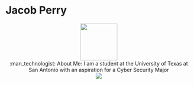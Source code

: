 # Jacob Perry
<div id="header" align="center">
  <img src="https://media.giphy.com/media/gjrYDwbjnK8x36xZIO/giphy.gif" width="100"/>
  
</div>
<div align="center">
 :man_technologist: About Me: I am a student at the University of Texas at San Antonio with an aspiration for a Cyber Security Major
</div>
<div>
</div>
<div align="center">
  <img src="https://img.shields.io/badge/LinkedIn-blue?logo=linked&logoColor=white&style=for-the-badge"
</div>
